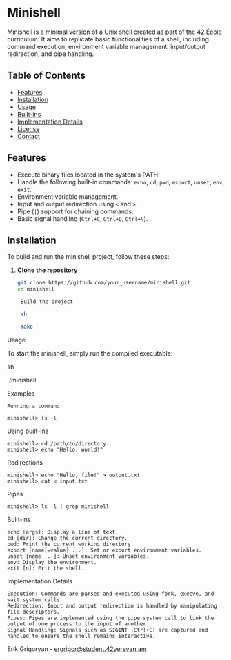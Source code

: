 # Minishell

Minishell is a minimal version of a Unix shell created as part of the 42 École curriculum. It aims to replicate basic functionalities of a shell, including command execution, environment variable management, input/output redirection, and pipe handling.

## Table of Contents

- [Features](#features)
- [Installation](#installation)
- [Usage](#usage)
- [Built-ins](#built-ins)
- [Implementation Details](#implementation-details)
- [License](#license)
- [Contact](#contact)

## Features

- Execute binary files located in the system's PATH.
- Handle the following built-in commands: `echo`, `cd`, `pwd`, `export`, `unset`, `env`, `exit`.
- Environment variable management.
- Input and output redirection using `<` and `>`.
- Pipe (`|`) support for chaining commands.
- Basic signal handling (`Ctrl+C`, `Ctrl+D`, `Ctrl+\`).

## Installation

To build and run the minishell project, follow these steps:

1. **Clone the repository**
   ```sh
   git clone https://github.com/your_username/minishell.git
   cd minishell

    Build the project

    sh

    make

Usage

To start the minishell, simply run the compiled executable:

sh

./minishell

Examples

    Running a command

    minishell> ls -l

Using built-ins

    minishell> cd /path/to/directory
    minishell> echo "Hello, world!"

Redirections

    minishell> echo "Hello, file!" > output.txt
    minishell> cat < input.txt

Pipes

    minishell> ls -l | grep minishell

Built-ins

    echo [args]: Display a line of text.
    cd [dir]: Change the current directory.
    pwd: Print the current working directory.
    export [name[=value] ...]: Set or export environment variables.
    unset [name ...]: Unset environment variables.
    env: Display the environment.
    exit [n]: Exit the shell.

Implementation Details

    Execution: Commands are parsed and executed using fork, execve, and wait system calls.
    Redirection: Input and output redirection is handled by manipulating file descriptors.
    Pipes: Pipes are implemented using the pipe system call to link the output of one process to the input of another.
    Signal Handling: Signals such as SIGINT (Ctrl+C) are captured and handled to ensure the shell remains interactive.


Erik Grigoryan - ergrigor@student.42yerevan.am
